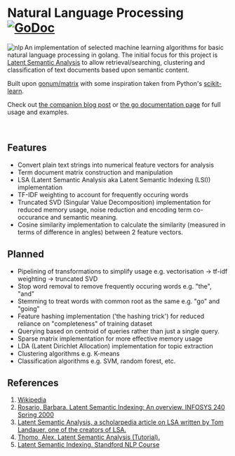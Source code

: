 # Natural Language Processing [![GoDoc](https://godoc.org/github.com/james-bowman/nlp?status.svg)](https://godoc.org/github.com/james-bowman/nlp)

<img src="https://github.com/james-bowman/nlp/raw/master/Gophers.008.crop.png" alt="nlp" align="left" />

An implementation of selected machine learning algorithms for basic natural language processing in golang.  The initial focus for this project is [Latent Semantic Analysis](https://en.wikipedia.org/wiki/Latent_semantic_analysis) to allow retrieval/searching, clustering and classification of text documents based upon semantic content.

Built upon [gonum/matrix](https://github.com/gonum/matrix) with some inspiration taken from Python's [scikit-learn](http://scikit-learn.org/stable/).

Check out [the companion blog post](http://www.jamesbowman.me/post/semantic-analysis-of-webpages-with-machine-learning-in-go/) or [the go documentation page](https://godoc.org/github.com/james-bowman/nlp) for full usage and examples.

<br clear="all"/>

## Features

* Convert plain text strings into numerical feature vectors for analysis
* Term document matrix construction and manipulation
* LSA (Latent Semantic Analysis aka Latent Semantic Indexing (LSI)) implementation
* TF-IDF weighting to account for frequently occuring words
* Truncated SVD (Singular Value Decomposition) implementation for reduced memory usage, noise reduction and encoding term co-occurance and semantic meaning.
* Cosine similarity implementation to calculate the similarity (measured in terms of difference in angles) between 2 feature vectors.

## Planned

* Pipelining of transformations to simplify usage e.g. vectorisation -> tf-idf weighting -> truncated SVD
* Stop word removal to remove frequently occuring words e.g. "the", "and"
* Stemming to treat words with common root as the same e.g. "go" and "going"
* Feature hashing implementation ('the hashing trick') for reduced reliance on "completeness" of training dataset
* Querying based on centroid of queries rather than just a single query.
* Sparse matrix implementation for more effective memory usage
* LDA (Latent Dirichlet Allocation) implementation for topic extraction
* Clustering algorithms e.g. K-means
* Classification algorithms e.g. SVM, random forest, etc.

## References

1. [Wikipedia](https://en.wikipedia.org/wiki/Latent_semantic_analysis)
1. [Rosario, Barbara. Latent Semantic Indexing: An overview. INFOSYS 240 Spring 2000](http://people.ischool.berkeley.edu/~rosario/projects/LSI.pdf)
1. [Latent Semantic Analysis, a scholarpedia article on LSA written by Tom Landauer, one of the creators of LSA.](http://www.scholarpedia.org/article/Latent_semantic_analysis)
1. [Thomo, Alex. Latent Semantic Analysis (Tutorial).](http://webhome.cs.uvic.ca/~thomo/svd.pdf)
1. [Latent Semantic Indexing. Standford NLP Course](http://nlp.stanford.edu/IR-book/html/htmledition/latent-semantic-indexing-1.html)